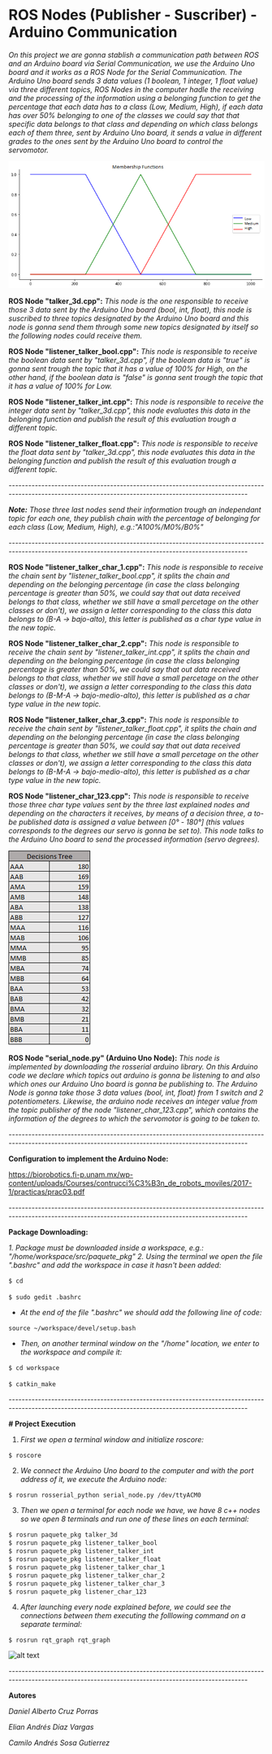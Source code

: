 # ROS Nodes (Publisher - Suscriber) - Arduino Communication

*On this project we are gonna stablish a communication path between ROS and an Arduino board via Serial Communication, we use the Arduino Uno board and it works as a ROS Node for the Serial Communication. The Arduino Uno board sends 3 data values (1 boolean, 1 integer, 1 float value) via three different topics, ROS Nodes in the computer hadle the receiving and the processing of the information using a belonging function to get the percentage that each data has to a class (Low, Medium, High), if each data has over 50% belonging to one of the classes we could say that that specific data *belongs* to that class and depending on which class belongs each of them three, sent by Arduino Uno board, it sends a value in different grades to the ones sent by the Arduino Uno board to control the servomotor.*

![alt text](https://github.com/eliandv1911/Ros_Nodes-Arduino/blob/1a8b4b3117a02081e3762cdad41c02fc5b0d7e05/images/funcion_pertenencia.png)


**ROS Node "talker_3d.cpp":**
*This node is the one responsible to receive those 3 data sent by the Arduino Uno board (bool, int, float), this node is suscribed to three topics designated by the Arduino Uno board and this node is gonna send them through some new topics designated by itself so the following nodes could receive them.*

**ROS Node "listener_talker_bool.cpp":**
*This node is responsible to receive the boolean data sent by "talker_3d.cpp", if the boolean data is "true" is gonna sent trough the topic that it has a value of 100% for High, on the other hand, if the boolean data is "false" is gonna sent trough the topic that it has a value of 100% for Low.*

**ROS Node "listener_talker_int.cpp":**
*This node is responsible to receive the integer data sent by "talker_3d.cpp", this node evaluates this data in the belonging function and publish the result of this evaluation trough a different topic.*

**ROS Node "listener_talker_float.cpp":**
*This node is responsible to receive the float data sent by "talker_3d.cpp", this node evaluates this data in the belonging function and publish the result of this evaluation trough a different topic.*

*-------------------------------------------------------------------------------------------------------------------------------------------------------*

***Note:** Those three last nodes send their information trough an independant topic for each one, they publish chain with the percentage of belonging for each class (Low, Medium, High), e.g.:"A100%/M0%/B0%"*

*-------------------------------------------------------------------------------------------------------------------------------------------------------*

**ROS Node "listener_talker_char_1.cpp":**
*This node is responsible to receive the chain sent by "listener_talker_bool.cpp", it splits the chain and depending on the belonging percentage (in case the class belonging percentage is greater than 50%, we could say that out data received belongs to that class, whether we still have a small percetage on the other classes or don't), we assign a letter corresponding to the class this data belongs to (B-A -> bajo-alto), this letter is published as a char type value in the new topic.*

**ROS Node "listener_talker_char_2.cpp":**
*This node is responsible to receive the chain sent by "listener_talker_int.cpp", it splits the chain and depending on the belonging percentage (in case the class belonging percentage is greater than 50%, we could say that out data received belongs to that class, whether we still have a small percetage on the other classes or don't), we assign a letter corresponding to the class this data belongs to (B-M-A -> bajo-medio-alto), this letter is published as a char type value in the new topic.*

**ROS Node "listener_talker_char_3.cpp":**
*This node is responsible to receive the chain sent by "listener_talker_float.cpp", it splits the chain and depending on the belonging percentage (in case the class belonging percentage is greater than 50%, we could say that out data received belongs to that class, whether we still have a small percetage on the other classes or don't), we assign a letter corresponding to the class this data belongs to (B-M-A -> bajo-medio-alto), this letter is published as a char type value in the new topic.*

**ROS Node "listener_char_123.cpp":**
*This node is responsible to receive those three char type values sent by the three last explained nodes and depending on the characters it receives, by means of a decision three, a to-be published data is assigned a value between [0° - 180°] (this values corresponds to the degrees our servo is gonna be set to). This node talks to the Arduino Uno board to send the processed information (servo degrees).*

![alt text](https://github.com/eliandv1911/Ros_Nodes-Arduino/blob/f59d9153f8f082b6ea44b402866ecb51ece63f6f/images/arbol_decisiones.png)

**ROS Node "serial_node.py" (Arduino Uno Node):**
*This node is implemented by downloading the rosserial arduino library. On this Arduino code we declare which topics out arduino is gonna be listening to and also which ones our Arduino Uno board is gonna be publishing to. The Arduino Node is gonna take those 3 data values (bool, int, float) from 1 switch and 2 potentiometers. Likewise, the arduino node receives an integer value from the topic publisher of the node "listener_char_123.cpp", which contains the information of the degrees to which the servomotor is going to be taken to.*

*-------------------------------------------------------------------------------------------------------------------------------------------------------*

**Configuration to implement the Arduino Node:**

<https://biorobotics.fi-p.unam.mx/wp-content/uploads/Courses/contrucci%C3%B3n_de_robots_moviles/2017-1/practicas/prac03.pdf>

*-------------------------------------------------------------------------------------------------------------------------------------------------------*

**Package Downloading:**

*1. Package must be downloaded inside a workspace, e.g.:  "/home/workspace/src/paquete_pkg"*
*2. Using the terminal we open the file ".bashrc" and add the workspace in case it hasn't been added:*

```
$ cd

$ sudo gedit .bashrc 
```

- *At the end of the file ".bashrc" we should add the following line of code:*

```
source ~/workspace/devel/setup.bash
```

- *Then, on another terminal window on the "/home" location, we enter to the workspace and compile it:*

```
$ cd workspace

$ catkin_make
```
*-------------------------------------------------------------------------------------------------------------------------------------------------------*

**# Project Execution**
1. *First we open a terminal window and initialize roscore:*

```
$ roscore
```

2. *We connect the Arduino Uno board to the computer and with the port address of it, we execute the Arduino node:*

```
$ rosrun rosserial_python serial_node.py /dev/ttyACM0
```

3. *Then we open a terminal for each node we have, we have 8 c++ nodes so we open 8 terminals and run one of these lines on each terminal:*

```
$ rosrun paquete_pkg talker_3d
$ rosrun paquete_pkg listener_talker_bool
$ rosrun paquete_pkg listener_talker_int
$ rosrun paquete_pkg listener_talker_float
$ rosrun paquete_pkg listener_talker_char_1
$ rosrun paquete_pkg listener_talker_char_2
$ rosrun paquete_pkg listener_talker_char_3
$ rosrun paquete_pkg listener_char_123
```

4. *After launching every node explained before, we could see the connections between them executing the folllowing command on a separate terminal:*

```
$ rosrun rqt_graph rqt_graph
```
![alt text](https://github.com/eliandv1911/Nodos_Ros-Arduino/blob/acfa4b49d4b51b779991ef6606279b674600264b/images/nodos_topics_proyecto.png)

*-------------------------------------------------------------------------------------------------------------------------------------------------------*

**Autores**

*Daniel Alberto Cruz Porras*

*Elian Andrés Díaz Vargas*

*Camilo Andrés Sosa Gutierrez*
